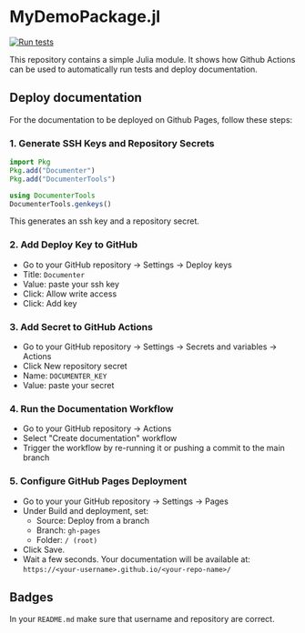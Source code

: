 # MyDemoPackage.jl

[![Run tests](https://github.com/rajgoel/MyDemoPackage.jl/actions/workflows/tests.yml/badge.svg)](https://github.com/rajgoel/MyDemoPackage.jl/actions/workflows/tests.yml)

This repository contains a simple Julia module. It shows how Github Actions can be used to automatically run tests and deploy documentation.

## Deploy documentation

For the documentation to be deployed on Github Pages, follow these steps:

### 1. Generate SSH Keys and Repository Secrets

```julia
import Pkg
Pkg.add("Documenter")
Pkg.add("DocumenterTools")

using DocumenterTools
DocumenterTools.genkeys()
```

This generates an ssh key and a repository secret.

### 2. Add Deploy Key to GitHub
- Go to your GitHub repository → Settings → Deploy keys
- Title: `Documenter`
- Value: paste your ssh key
- Click: Allow write access
- Click: Add key

### 3. Add Secret to GitHub Actions
- Go to your GitHub repository → Settings → Secrets and variables → Actions
- Click New repository secret
- Name: `DOCUMENTER_KEY`
- Value: paste your secret

### 4. Run the Documentation Workflow
- Go to your GitHub repository → Actions
- Select "Create documentation" workflow
- Trigger the workflow by re-running it or pushing a commit to the main branch

### 5. Configure GitHub Pages Deployment
- Go to your your GitHub repository  → Settings → Pages
- Under Build and deployment, set:
  - Source: Deploy from a branch
  - Branch: `gh-pages`
  - Folder: `/ (root)`
- Click Save.
- Wait a few seconds. Your documentation will be available at:
  `https://<your-username>.github.io/<your-repo-name>/`

## Badges

In your `README.md` make sure that username and repository are correct. 
